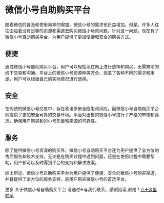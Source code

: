 # 微信小号自助购买平台

随着微信的普及和使用频率的增加，微信小号的需求也日益增加。但是，许多人往往面临着没有足够的资源和渠道去购买微信小号的问题。针对这一问题，现在有了微信小号自助购买平台，为用户提供了更加便捷和安全的购买方式。

## 便捷

通过微信小号自助购买平台，用户可以轻松地在网上进行选择和购买，无需繁琐的线下交易和沟通。平台上的微信小号资源种类齐全，涵盖了各种不同的需求和用途，用户可以根据自己的实际情况进行选择。

## 安全

在传统的微信小号交易中，存在着诸多安全隐患和风险，而微信小号自助购买平台则提供了更加安全可靠的交易环境。平台对出售的微信小号进行了严格的审核和筛选，确保用户购买到的小号质量和来源的可靠性。

## 服务

除了提供微信小号资源的购买外，微信小号自助购买平台还为用户提供了全方位的售后服务和技术支持。无论是在购买过程中遇到问题，还是在使用过程中需要帮助，用户都可以及时得到平台的支持和解决方案。

综上所述，微信小号自助购买平台为用户提供了便捷、安全的微信小号购买渠道，并且提供了全方位的服务支持，是用户购买微信小号的首选平台。

更多 关于微信小号自助购买平台 请通过✈与我们联系，感谢阅读,谢谢！[点✈这里联系](https://d.k02.cc)